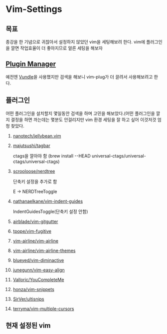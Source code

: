 # Vim-Settings

## 목표

종강을 한 기념으로 귀찮아서 설정하지 않았던 vim을 세팅해보려 한다.
vim에 플러그인을 깔면 작업효율이 더 좋아지므로 얼른 세팅을 해보자

## [Plugin Manager](https://github.com/junegunn/vim-plug)

예전엔 [Vundle](https://github.com/VundleVim/Vundle.vim)을 사용했지만 검색을 해보니 vim-plug가 더 끌려서 사용해보려고 한다.

## 플러그인

어떤 플러그인을 설치할지 몇일동안 검색을 하며 고민을 해보았다.(어떤 플러그인을 깔지 결정을 하면 까는데는 몇분도 안걸리지만 vim 환경 세팅을 잘 하고 싶어 이것저것 엄청 찾았다.

1.  [nanotech/jellybean.vim](https://github.com/nanotech/jellybeans.vim)
2.  [majutsushi/tagbar](https://github.com/majutsushi/tagbar)

    ctags을 깔아야 함 (brew install --HEAD universal-ctags/universal-ctags/universal-ctags)
3.  [scrooloose/nerdtree](https://github.com/preservim/nerdtree)

    단축키 설정을 추가로 함 

    E -> NERDTreeToggle
4.  [nathanaelkane/vim-indent-guides](https://github.com/nathanaelkane/vim-indent-guides)

    IndentGuidesToggle(단축키 설정 안함)
5.  [airblade/vim-gitgutter](https://github.com/airblade/vim-gitgutter)
6.  [tpope/vim-fugitive](https://github.com/tpope/vim-fugitive)
7.  [vim-airline/vim-airline](https://github.com/vim-airline/vim-airline/vim-airline)
8.  [vim-airline/vim-airline-themes](https://github.com/vim-airline/vim-airline-themes)
9.  [blueyed/vim-diminactive](https://github.com/blueyed/vim-diminactive)
10. [junegunn/vim-easy-align](https://github.com/junegunn/vim-easy-align)
11. [Valloric/YouCompleteMe](https://github.com/Valloric/YouCompleteMe)
12. [honza/vim-snippets](https://github.com/honza/vim-snippets)
13. [SirVer/ultisnips](https://github.com/ultisnips)
14. [terryma/vim-multiple-cursors](https://github.com/terryma/vim-multiple-cursors)

## 현재 설정된 vim



